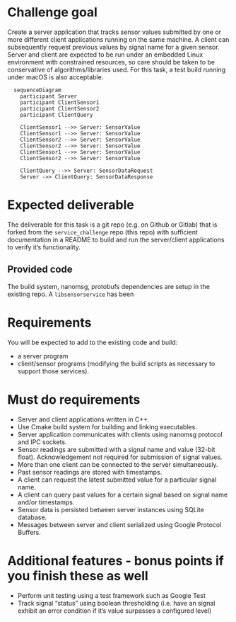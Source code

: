 # Challenge goal
Create a server application that tracks sensor values submitted by one or more different client applications running on the same machine. A client can subsequently request previous values by signal name for a given sensor. Server and client are expected to be run under an embedded Linux environment with constrained resources, so care should be taken to be conservative of algorithms/libraries used. For this task, a test build running under macOS is also acceptable.

```mermaid
  sequenceDiagram
    participant Server
    participant ClientSensor1
    participant ClientSensor2
    participant ClientQuery

    ClientSensor1 -->> Server: SensorValue
    ClientSensor1 -->> Server: SensorValue
    ClientSensor2 -->> Server: SensorValue
    ClientSensor2 -->> Server: SensorValue
    ClientSensor1 -->> Server: SensorValue
    ClientSensor2 -->> Server: SensorValue

    ClientQuery -->> Server: SensorDataRequest
    Server ->> ClientQuery: SensorDataResponse
```

# Expected deliverable
The deliverable for this task is a git repo (e.g. on Github or Gitlab) that is forked from the `service_challenge` repo (this repo) with sufficient documentation in a README to build and run the server/client applications to verify it’s functionality.

## Provided code
The build system, nanomsg, protobufs dependencies are setup in the existing repo. A `libsensorservice` has been 

# Requirements
You will be expected to add to the existing code and build:
* a server program 
* client/sensor programs
(modifying the build scripts as necessary to support those services).

# Must do requirements
* Server and client applications written in C++.
* Use Cmake build system for building and linking executables.
* Server application communicates with clients using nanomsg protocol and IPC sockets.
* Sensor readings are submitted with a signal name and value (32-bit float). Acknowledgement not required for submission of signal values.
* More than one client can be connected to the server simultaneously.
* Past sensor readings are stored with timestamps.
* A client can request the latest submitted value for a particular signal name.
* A client can query past values for a certain signal based on signal name and/or timestamps.
* Sensor data is persisted between server instances using SQLite database.
* Messages between server and client serialized using Google Protocol Buffers.

# Additional features - bonus points if you finish these as well
* Perform unit testing using a test framework such as Google Test
* Track signal “status” using boolean thresholding (i.e. have an signal exhibit an error condition if it’s value surpasses a configured level)

